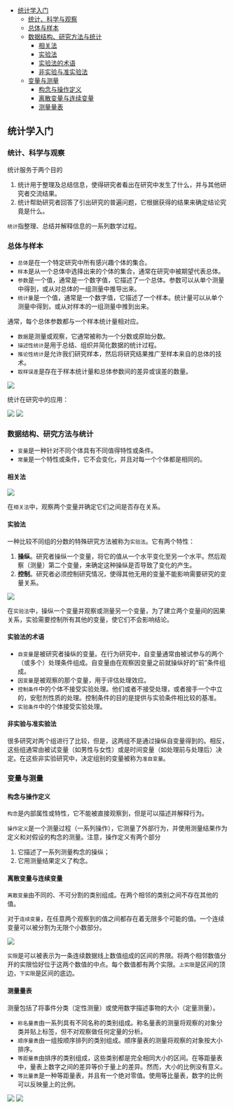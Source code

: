 - [统计学入门](#%e7%bb%9f%e8%ae%a1%e5%ad%a6%e5%85%a5%e9%97%a8)
  - [统计、科学与观察](#%e7%bb%9f%e8%ae%a1%e7%a7%91%e5%ad%a6%e4%b8%8e%e8%a7%82%e5%af%9f)
  - [总体与样本](#%e6%80%bb%e4%bd%93%e4%b8%8e%e6%a0%b7%e6%9c%ac)
  - [数据结构、研究方法与统计](#%e6%95%b0%e6%8d%ae%e7%bb%93%e6%9e%84%e7%a0%94%e7%a9%b6%e6%96%b9%e6%b3%95%e4%b8%8e%e7%bb%9f%e8%ae%a1)
    - [相关法](#%e7%9b%b8%e5%85%b3%e6%b3%95)
    - [实验法](#%e5%ae%9e%e9%aa%8c%e6%b3%95)
    - [实验法的术语](#%e5%ae%9e%e9%aa%8c%e6%b3%95%e7%9a%84%e6%9c%af%e8%af%ad)
    - [非实验与准实验法](#%e9%9d%9e%e5%ae%9e%e9%aa%8c%e4%b8%8e%e5%87%86%e5%ae%9e%e9%aa%8c%e6%b3%95)
  - [变量与测量](#%e5%8f%98%e9%87%8f%e4%b8%8e%e6%b5%8b%e9%87%8f)
    - [构念与操作定义](#%e6%9e%84%e5%bf%b5%e4%b8%8e%e6%93%8d%e4%bd%9c%e5%ae%9a%e4%b9%89)
    - [离散变量与连续变量](#%e7%a6%bb%e6%95%a3%e5%8f%98%e9%87%8f%e4%b8%8e%e8%bf%9e%e7%bb%ad%e5%8f%98%e9%87%8f)
    - [测量量表](#%e6%b5%8b%e9%87%8f%e9%87%8f%e8%a1%a8)

## 统计学入门
### 统计、科学与观察
统计服务于两个目的

1. 统计用于整理及总结信息，使得研究者看出在研究中发生了什么，并与其他研究者交流结果。
2. 统计帮助研究者回答了引出研究的普遍问题，它根据获得的结果来确定结论究竟是什么。

`统计`指整理、总结并解释信息的一系列数学过程。

### 总体与样本
- `总体`是在一个特定研究中所有感兴趣个体的集合。
- `样本`是从一个总体中选择出来的个体的集合，通常在研究中被期望代表总体。
- `参数`是一个值，通常是一个数字值，它描述了一个总体。参数可以从单个测量中得到，或从对总体的一组测量中推导出来。
- `统计量`是一个值，通常是一个数字值，它描述了一个样本。统计量可以从单个测量中得到，或从对样本的一组测量中推到出来。

通常，每个总体参数都与一个样本统计量相对应。

- `数据`是测量或观察，它通常被称为一个分数或原始分数。
- `描述性统计`是用于总结、组织并简化数据的统计过程。
- `推论性统计`是允许我们研究样本，然后将研究结果推广至样本来自的总体的技术。
- `取样误差`是存在于样本统计量和总体参数间的差异或误差的数量。

![](intro1.png)

统计在研究中的应用：

![](intro2.png)
![](intro3.png)

### 数据结构、研究方法与统计
- `变量`是一种针对不同个体具有不同值得特性或条件。
- `常量`是一个特性或条件，它不会变化，并且对每一个个体都是相同的。

#### 相关法
![](intro4.png)

在`相关法`中，观察两个变量并确定它们之间是否存在关系。

#### 实验法
一种比较不同组的分数的特殊研究方法被称为`实验法`。它有两个特性：

1. **操纵**。研究者操纵一个变量，将它的值从一个水平变化至另一个水平。然后观察（测量）第二个变量，来确定这种操纵是否导致了变化的产生。
2. **控制**。研究者必须控制研究情况，使得其他无用的变量不能影响需要研究的变量关系。

![](intro5.png)

在`实验法`中，操纵一个变量并观察或测量另一个变量，为了建立两个变量间的因果关系，实验需要控制所有其他的变量，使它们不会影响结论。

#### 实验法的术语
- `自变量`是被研究者操纵的变量。在行为研究中，自变量通常由被试参与的两个（或多个）处理条件组成。自变量由在观察因变量之前就操纵好的“前”条件组成。
- `因变量`是被观察的那个变量，用于评估处理效应。
- `控制条件`中的个体不接受实验处理。他们或者不接受处理，或者接手一个中立的，安慰剂性质的处理。控制条件的目的是提供与实验条件相比较的基准。
- `实验条件`中的个体接受实验处理。

#### 非实验与准实验法
很多研究对两个组进行了比较，但是，这两组不是通过操纵自变量得到的。相反，这些组通常由被试变量（如男性与女性）或是时间变量（如处理前与处理后）决定。在这些非实验研究中，决定组别的变量被称为`准自变量`。

### 变量与测量
#### 构念与操作定义
`构念`是内部属性或特性，它不能被直接观察到，但是可以描述并解释行为。

`操作定义`是一个测量过程（一系列操作），它测量了外部行为，并使用测量结果作为定义和对假设的构念的测量。注意，操作定义有两个部分

1. 它描述了一系列测量构念的操纵；
2. 它用测量结果定义了构念。

#### 离散变量与连续变量
`离散变量`由不同的、不可分割的类别组成。在两个相邻的类别之间不存在其他的值。

对于`连续变量`，在任意两个观察到的值之间都存在着无限多个可能的值。一个连续变量可以被分割为无限个小数部分。

![](intro6.png)

`实限`是可以被表示为一条连续数据线上数值组成的区间的界限。将两个相邻数值分开的实限恰好位于这两个数值的中点。每个数值都有两个实限。`上实限`是区间的顶边，`下实限`是区间的底边。

#### 测量量表
测量包括了将事件分类（定性测量）或使用数字描述事物的大小（定量测量）。

- `称名量表`由一系列具有不同名称的类别组成。称名量表的测量将观察的对象分类并贴上标签，但不对观察做任何定量的分析。
- `顺序量表`由一组按顺序排列的类别组成。顺序量表的测量将观察的对象按大小排序。
- `等距量表`由排序的类别组成，这些类别都是完全相同大小的区间。在等距量表中，量表上数字之间的差异等价于量上的差异。然而，大小的比例没有意义。
- `等比量表`是一种等距量表，并且有一个绝对零值。使用等比量表，数字的比例可以反映量上的比例。

![](intro7.png)
![](intro8.png)